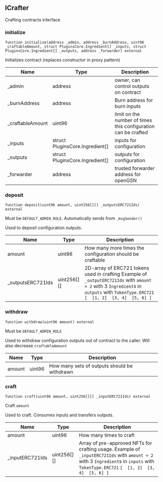 ## ICrafter

Crafting contracts interface

### initialize

```solidity
function initialize(address _admin, address _burnAddress, uint96 _craftableAmount, struct PluginsCore.Ingredient[] _inputs, struct PluginsCore.Ingredient[] _outputs, address _forwarder) external
```

Initializes contract (replaces constructor in proxy pattern)

| Name | Type | Description |
| ---- | ---- | ----------- |
| _admin | address | owner, can control outputs on contract |
| _burnAddress | address | Burn address for burn inputs |
| _craftableAmount | uint96 | limit on the number of times this configuration can be crafted |
| _inputs | struct PluginsCore.Ingredient[] | inputs for configuration |
| _outputs | struct PluginsCore.Ingredient[] | outputs for configuration |
| _forwarder | address | trusted forwarder address for openGSN |

### deposit

```solidity
function deposit(uint96 amount, uint256[][] _outputsERC721Ids) external
```

Must be `DEFAULT_ADMIN_ROLE`. Automatically sends from
`_msgSender()`

Used to deposit configuration outputs.

| Name | Type | Description |
| ---- | ---- | ----------- |
| amount | uint96 | How many more times the configuration should be craftable |
| _outputsERC721Ids | uint256[][] | 2D-array of ERC721 tokens used in crafting Example of `_outputERC721Ids` with `amount = 2` with 3 `Ingredient`s in `outputs` with `TokenType.ERC721` ``` [  [1, 2]  [3, 4]  [5, 6] ] ``` |

### withdraw

```solidity
function withdraw(uint96 amount) external
```

Must be `DEFAULT_ADMIN_ROLE`

Used to withdraw configuration outputs out of contract to the
caller. Will also decrease `craftableAmount`

| Name | Type | Description |
| ---- | ---- | ----------- |
| amount | uint96 | How many sets of outputs should be withdrawn |

### craft

```solidity
function craft(uint96 amount, uint256[][] _inputERC721Ids) external
```

Craft `amount`

Used to craft. Consumes inputs and transfers outputs.

| Name | Type | Description |
| ---- | ---- | ----------- |
| amount | uint96 | How many times to craft |
| _inputERC721Ids | uint256[][] | Array of pre-approved NFTs for crafting usage. Example of `_inputERC721Ids` with `amount = 2` with 3 `Ingredient`s in `inputs` with `TokenType.ERC721` ``` [  [1, 2]  [3, 4]  [5, 6] ] ``` |

